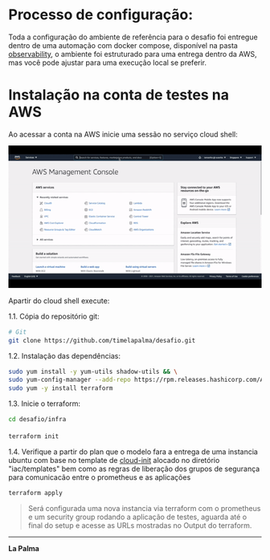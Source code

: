 # Processo de configuração:

Toda a configuração do ambiente de referência para o desafio foi entregue dentro de uma automação com docker compose, disponível na pasta [observability](https://github.com/timelapalma/desafio/tree/main/observability), o ambiente foi estruturado para uma entrega dentro da AWS, mas você pode ajustar para uma execução local se preferir.

# Instalação na conta de testes na AWS

Ao acessar a conta na AWS inicie uma sessão no serviço cloud shell:

![cloudshell gif](imgsrc/cloudshell.gif?raw=true)

Apartir do cloud shell execute:

1.1. Cópia do repositório git:
```sh
# Git
git clone https://github.com/timelapalma/desafio.git
```

1.2. Instalação das dependências:
```sh
sudo yum install -y yum-utils shadow-utils && \
sudo yum-config-manager --add-repo https://rpm.releases.hashicorp.com/AmazonLinux/hashicorp.repo && \
sudo yum -y install terraform
```

1.3. Inicie o terraform:

```sh
cd desafio/infra

terraform init
```

1.4. Verifique a partir do plan que o modelo fara a entrega de uma instancia ubuntu com base no template de [cloud-init](https://cloudinit.readthedocs.io/en/latest/) alocado no diretório "iac/templates" bem como as regras de liberação dos grupos de segurança para comunicacão entre o prometheus e as aplicações

```sh
terraform apply
```

> Será configurada uma nova instancia via terraform com o prometheus e um security group rodando a aplicação de testes, aguarda até o final do setup e acesse as URLs mostradas no Output do terraform.

---

**La Palma**